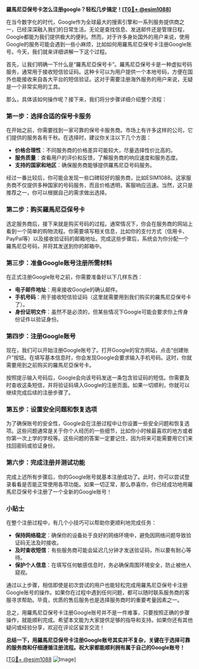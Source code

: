 **羅馬尼亞保号卡怎么注册google？轻松几步搞定！[[TG💪+ @esim1088](https://t.me/s/esim1088)]**

在当今数字化的时代，Google作为全球最大的搜索引擎和一系列服务提供商之一，已经深深融入我们的日常生活。无论是查找信息、发送邮件还是管理日程，Google都能为我们提供极大的便利。然而，对于许多身处国外的用户来说，使用Google的服务可能会遇到一些小麻烦，比如如何用羅馬尼亞保号卡注册Google账号。今天，我们就来详细讲解一下这个过程。

首先，让我们明确一下什么是“羅馬尼亞保号卡”。羅馬尼亞保号卡是一种虚拟号码服务，通常用于接收短信验证码。这种卡可以为用户提供一个本地号码，方便在国外也能接收来自各大平台的短信验证。这对于需要注册海外服务的用户来说，无疑是一个非常实用的工具。

那么，具体该如何操作呢？接下来，我们将分步骤详细介绍整个流程：

### 第一步：选择合适的保号卡服务

在开始之前，你需要找到一家可靠的保号卡服务商。市场上有许多这样的公司，它们提供的服务各有千秋。在选择时，建议你关注以下几个方面：
- **价格合理性**：不同服务商的价格差异可能较大，尽量选择性价比高的。
- **服务质量**：查看用户的评价和反馈，了解服务商的响应速度和服务态度。
- **支持的国家和地区**：确保服务商能够提供羅馬尼亞号码服务。

经过一番比较后，你可能会发现一些口碑较好的服务商，比如ESIM1088。这家服务商不仅提供多种国家的号码服务，而且价格透明，客服响应迅速。当然，这只是推荐之一，你可以根据自己的需求做出选择。

### 第二步：购买羅馬尼亞保号卡

选定服务商后，接下来就是购买号码的过程。通常情况下，你会在服务商的网站上看到一个简单的购物流程。你需要填写相关信息，比如你的支付方式（信用卡、PayPal等）以及接收验证码的邮箱地址。完成这些步骤后，系统会为你分配一个羅馬尼亞号码，并将其发送到你的邮箱中。

### 第三步：准备Google账号注册所需材料

在正式注册Google账号之前，你需要准备好以下几样东西：
- **电子邮件地址**：用来接收Google的确认邮件。
- **手机号码**：用于接收短信验证码（这里就需要用到我们购买的羅馬尼亞保号卡了）。
- **身份证明文件**：虽然不是必须的，但某些情况下Google可能会要求你上传身份证件以验证身份。

### 第四步：注册Google账号

现在，我们可以开始注册Google账号了。打开Google的官方网站，点击“创建账户”按钮。在填写基本信息时，你会发现Google会要求输入手机号码。这时，你就需要用到之前购买的羅馬尼亞保号卡。

按照提示输入号码后，Google会向该号码发送一条包含验证码的短信。你需要及时查收这条短信，并将验证码填入Google的注册页面。如果一切顺利，你就可以继续完成后续的注册步骤了。

### 第五步：设置安全问题和恢复选项

为了确保账号的安全性，Google会在注册过程中让你设置一些安全问题和恢复选项。这些问题通常是关于你个人经历的一些细节，比如你小时候最喜欢的地方或者你第一次上学的学校等。这些问题的答案一定要记住，因为将来可能需要用它们来找回密码或验证身份。

### 第六步：完成注册并测试功能

完成上述所有步骤后，你的Google账号就基本注册成功了。此时，你可以尝试登录看看是否能正常使用各项功能。如果一切正常，那么恭喜你，你已经成功地用羅馬尼亞保号卡注册了一个全新的Google账号！

### 小贴士

在整个注册过程中，有几个小技巧可以帮助你更顺利地完成任务：
- **保持网络稳定**：确保你的设备处于良好的网络环境中，避免因网络问题导致验证码无法及时接收。
- **及时查收短信**：有些服务商可能会延迟几分钟才发送验证码，所以要有耐心等待。
- **保护个人信息**：在填写任何敏感信息时，务必确保周围环境安全，防止被他人窥视。

通过以上步骤，相信即使是初次尝试的用户也能轻松完成用羅馬尼亞保号卡注册Google账号的操作。如果你在过程中遇到任何问题，都可以随时联系服务商的客服寻求帮助。毕竟，优质的售后服务也是选择服务商时的重要考量因素之一。

总之，用羅馬尼亞保号卡注册Google账号并不是一件难事，只要按照正确的步骤操作，就能顺利完成。希望本文能为大家提供足够的指导和支持。如果你还有其他疑问或经验分享，欢迎在评论区留言交流！

**总结一下，用羅馬尼亞保号卡注册Google账号其实并不复杂，关键在于选择可靠的服务商和仔细遵循注册流程。祝大家都能顺利拥有属于自己的Google账号！**

[[TG💪+ @esim1088](https://t.me/s/esim1088) ![Image](https://i.postimg.cc/4NQfJmqS/Snipaste-2025-05-13-00-14-12.png)]